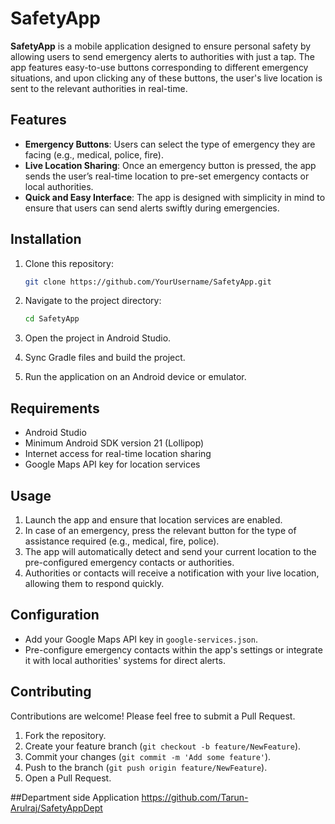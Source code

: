 # SafetyApp

**SafetyApp** is a mobile application designed to ensure personal safety by allowing users to send emergency alerts to authorities with just a tap. The app features easy-to-use buttons corresponding to different emergency situations, and upon clicking any of these buttons, the user's live location is sent to the relevant authorities in real-time.

## Features

- **Emergency Buttons**: Users can select the type of emergency they are facing (e.g., medical, police, fire).
- **Live Location Sharing**: Once an emergency button is pressed, the app sends the user’s real-time location to pre-set emergency contacts or local authorities.
- **Quick and Easy Interface**: The app is designed with simplicity in mind to ensure that users can send alerts swiftly during emergencies.

## Installation

1. Clone this repository:
    ```bash
    git clone https://github.com/YourUsername/SafetyApp.git
    ```
2. Navigate to the project directory:
    ```bash
    cd SafetyApp
    ```
3. Open the project in Android Studio.

4. Sync Gradle files and build the project.

5. Run the application on an Android device or emulator.

## Requirements

- Android Studio
- Minimum Android SDK version 21 (Lollipop)
- Internet access for real-time location sharing
- Google Maps API key for location services

## Usage

1. Launch the app and ensure that location services are enabled.
2. In case of an emergency, press the relevant button for the type of assistance required (e.g., medical, fire, police).
3. The app will automatically detect and send your current location to the pre-configured emergency contacts or authorities.
4. Authorities or contacts will receive a notification with your live location, allowing them to respond quickly.

## Configuration

- Add your Google Maps API key in `google-services.json`.
- Pre-configure emergency contacts within the app's settings or integrate it with local authorities' systems for direct alerts.

## Contributing

Contributions are welcome! Please feel free to submit a Pull Request.

1. Fork the repository.
2. Create your feature branch (`git checkout -b feature/NewFeature`).
3. Commit your changes (`git commit -m 'Add some feature'`).
4. Push to the branch (`git push origin feature/NewFeature`).
5. Open a Pull Request.

##Department side Application 
https://github.com/Tarun-Arulraj/SafetyAppDept
